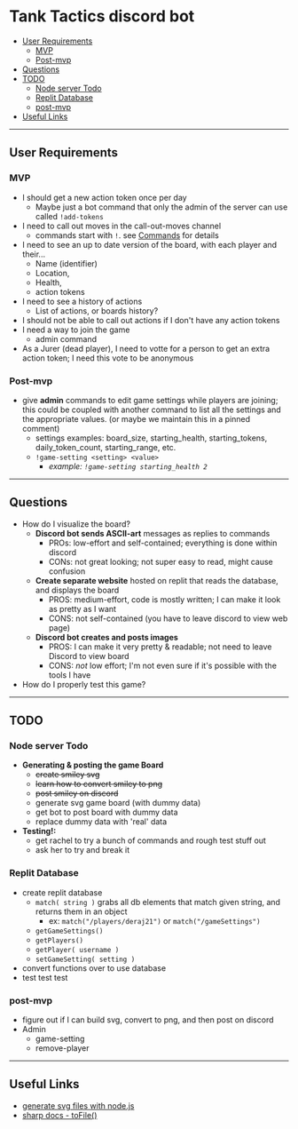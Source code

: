# Tank Tactics discord bot <!-- omit in toc -->
- [User Requirements](#user-requirements)
  - [MVP](#mvp)
  - [Post-mvp](#post-mvp)
- [Questions](#questions)
- [TODO](#todo)
  - [Node server Todo](#node-server-todo)
  - [Replit Database](#replit-database)
  - [post-mvp](#post-mvp-1)
- [Useful Links](#useful-links)

---

## User Requirements
### MVP
- I should get a new action token once per day
  - Maybe just a bot command that only the admin of the server can use called `!add-tokens`
- I need to call out moves in the call-out-moves channel
  - commands start with `!`. see [Commands](#commands) for details
- I need to see an up to date version of the board, with each player and their...
  - Name (identifier)
  - Location,
  - Health,
  - action tokens
- I need to see a history of actions
  - List of actions, or boards history?
- I should not be able to call out actions if I don't have any action tokens
- I need a way to join the game
  - admin command
- As a Jurer (dead player), I need to votte for a person to get an extra action token; I need this vote to be anonymous
### Post-mvp
- give **admin** commands to edit game settings while players are joining; this could be coupled with another command to list all the settings and the appropriate values. (or maybe we maintain this in a pinned comment)
  - settings examples: board_size, starting_health, starting_tokens, daily_token_count, starting_range, etc.
  - `!game-setting <setting> <value>`
    - *example: `!game-setting starting_health 2`*

---

## Questions
- How do I visualize the board?
  - **Discord bot sends ASCII-art** messages as replies to commands
    - PROs: low-effort and self-contained; everything is done within discord
    - CONs: not great looking; not super easy to read, might cause confusion
  - **Create separate website** hosted on replit that reads the database, and displays the board
    - PROS: medium-effort, code is mostly written; I can make it look as pretty as I want
    - CONS: not self-contained (you have to leave discord to view web page)
  - **Discord bot creates and posts images**
    - PROS: I can make it very pretty & readable; not need to leave Discord to view board
    - CONS: *not* low effort; I'm not even sure if it's possible with the tools I have
- How do I properly test this game?

---

## TODO
### Node server Todo
- **Generating & posting the game Board**
  - ~~create smiley svg~~
  - ~~learn how to convert smiley to png~~
  - ~~post smiley on discord~~
  - generate svg game board (with dummy data)
  - get bot to post board with dummy data
  - replace dummy data with 'real' data
- **Testing!:**
  - get rachel to try a bunch of commands and rough test stuff out
  - ask her to try and break it
### Replit Database
- create replit database
    - `match( string )` grabs all db elements that match given string, and returns them in an object
        - ex: `match("/players/deraj21")` or `match("/gameSettings")`
    - `getGameSettings()`
    - `getPlayers()`
    - `getPlayer( username )`
    - `setGameSetting( setting )`
- convert functions over to use database
- test test test
### post-mvp
- figure out if I can build svg, convert to png, and then post on discord
- Admin
  - game-setting
  - remove-player

---

## Useful Links
- [generate svg files with node.js](https://medium.com/@92sharmasaurabh/generate-svg-files-using-nodejs-d3-647d5b4f56eb)
- [sharp docs - toFile()](https://sharp.pixelplumbing.com/api-output#tofile)

